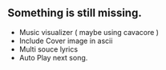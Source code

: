 ## Something is still missing.

- Music visualizer ( maybe using cavacore )
- Include Cover image in ascii
- Multi souce lyrics
- Auto Play next song.
